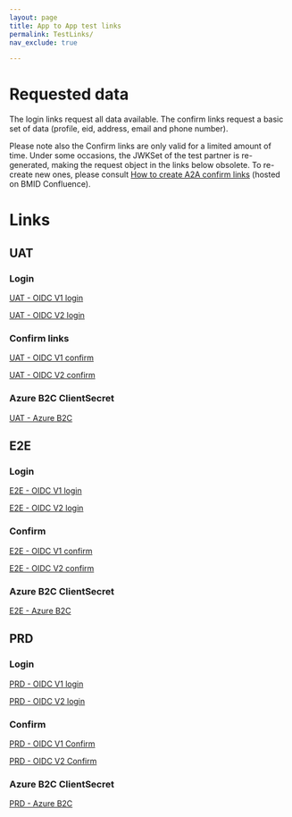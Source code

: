 ```yaml
---
layout: page
title: App to App test links
permalink: TestLinks/
nav_exclude: true

---
```


# Requested data

The login links request all data available.
The confirm links request a basic set of data (profile, eid, address, email and phone number).

Please note also the Confirm links are only valid for a limited amount of time. Under some occasions, the JWKSet of the test partner is re-generated, making the request object in the links below obsolete. To re-create new ones, please consult <a href="https://confluence.belgianmobileid.be/display/ITSME/How+to+create+A2A+Confirm+links" target="blank">How to create A2A confirm links</a> (hosted on BMID Confluence).

# Links

## UAT

### Login
<a href="https://uatmerchant.itsme.be%2Foidc%2Fauthorization%3Fredirect_uri%3Dhttps%253A%252F%252Fcore-emulators-ssl.default-clu01.mgmt.belgianmobileid.be%252Fopenidclient%252Fuat_OIDC_TEST1%252Fauthz_cb%26response_type%3Dcode%26client_id%3DOIDC_TEST1%26scope%3Dopenid%2Bservice%253AOIDC_TEST1_LOGIN%2Bprofile%2Bphone%2Bemail%2Baddress%2Beid%26state%3Danystate%26nonce%3Danonce%26prompt%3Dlogin%2Bconsent%26max_age%3D1%26claims%3D%7B%2522userinfo%2522%3A%7B%2522tag%3Asixdots.be%2C2020-03%3Aclaim_birthdate_as_string%2522%3Anull%2C%2522tag%3Asixdots.be%2C2016-06%3Aclaim_nationality%2522%3Anull%2C%2522tag%3Asixdots.be%2C2016-06%3Aclaim_eid%2522%3Anull%2C%2522tag%3Asixdots.be%2C2016-06%3Aclaim_city_of_birth%2522%3Anull%2C%2522tag%3Asixdots.be%2C2016-06%3Aclaim_country_of_birth%2522%3Anull%2C%2522tag%3Asixdots.be%2C2017-05%3Aclaim_device%2522%3Anull%2C%2522tag%3Asixdots.be%2C2017-05%3Aclaim_transaction_info%2522%3Anull%2C%2522tag%3Asixdots.be%2C2017-05%3Aclaim_photo%2522%3Anull%7D%7D" target="blank">UAT - OIDC V1 login</a>
      
<a href="https://Fidp.uat.itsme.services%2Fv2%2Fauthorization%3Fresponse_type%3Dcode%26client_id%3DOIDC_TEST1%26redirect_uri%3Dhttps%253A%252F%252Fcore-emulators-ssl.default-clu01.mgmt.belgianmobileid.be%252Fopenidclient%252Fuat_OIDC_TEST1_I18N%252Fauthz_cb_withPicture%26scope%3Dopenid%2Bservice%253AOIDC_TEST1_LOGIN_I18N%2Bprofile%2Bphone%2Bemail%2Baddress%2Beid%26state%3Danystate%26nonce%3Danonce%26prompt%3Dlogin%26max_age%3D1%26claims%3D%7B%2522userinfo%2522%3A%7B%2522http%3A%2F%2Fitsme.services%2Fv2%2Fclaim%2FBENationalNumber%2522%3Anull%2C%20%2522http%3A%2F%2Fitsme.services%2Fv2%2Fclaim%2Fclaim_citizenship%2522%3Anull%2C%2522http%3A%2F%2Fitsme.services%2Fv2%2Fclaim%2Fplace_of_birth%2522%3Anull%2C%2522http%3A%2F%2Fitsme.services%2Fv2%2Fclaim%2Fphysical_person_photo%2522%3Anull%2C%2522http%3A%2F%2Fitsme.services%2Fv2%2Fclaim%2Fbirthdate_as_string%2522%3Anull%2C%2522http%3A%2F%2Fitsme.services%2Fv2%2Fclaim%2Fclaim_device%2522%3Anull%2C%2522http%3A%2F%2Fitsme.services%2Fv2%2Fclaim%2Ftransaction_info%2522%3Anull%2C%2522http%3A%2F%2Fitsme.services%2Fv2%2Fclaim%2FvalidityFrom%2522%3Anull%2C%2522http%3A%2F%2Fitsme.services%2Fv2%2Fclaim%2FvalidityTo%2522%3Anull%2C%2522http%3A%2F%2Fitsme.services%2Fv2%2Fclaim%2FIDDocumentSN%2522%3Anull%2C%2522http%3A%2F%2Fitsme.services%2Fv2%2Fclaim%2FIDDocumentType%2522%3Anull%2C%2522http%3A%2F%2Fitsme.services%2Fv2%2Fclaim%2Fclaim_luxtrust_ssn%2522%3Anull%2C%2522http%3A%2F%2Fitsme.services%2Fv2%2Fclaim%2FBENationalNumber%2522%3Anull%2C%2522http%3A%2F%2Fitsme.services%2Fv2%2Fclaim%2Fclaim_nl_bsn%2522%3Anull%7D%7D" target="blank">UAT - OIDC V2 login</a>

### Confirm links
<a href="https://uatmerchant.itsme.be/oidc/authorization?response_type=code&client_id=OIDC_TEST1&redirect_uri=https%3A%2F%2Fcore-emulators-ssl.default-clu01.mgmt.belgianmobileid.be%2Fopenidclient%2Fuat_OIDC_TEST1%2Fauthz_cb&scope=openid+service%3AOIDC_TEST1_APPROVAL+profile+phone+email+address+eid&state=anystate&nonce=anonce&prompt=login+consent&max_age=1&claims=%7B%22userinfo%22%3A%7B%22name%22%3A%7B%22essential%22%3Atrue%7D%7D%7D&request_uri=https://belgianmobileid.github.io:443/slate/RequestObject_UAT_OIDCv1.json" target="blank">UAT - OIDC V1 confirm</a>

<a href="https://idp.uat.itsme.services/v2/authorization?response_type=code&client_id=OIDC_TEST1&redirect_uri=https%3A%2F%2Fcore-emulators-ssl.default-clu01.mgmt.belgianmobileid.be%2Fopenidclient%2Fuat_OIDC_TEST1_I18N%2Fauthz_cb_withPicture&scope=openid+service%3AOIDC_TEST1_APPROVAL_I18N+profile+phone+email+address+eid&state=anystate&nonce=anonce&prompt=login+consent&max_age=1&claims=%7B%22userinfo%22%3A%7B%22name%22%3A%7B%22essential%22%3Atrue%7D%7D%7D&request_uri=https://belgianmobileid.github.io:443/slate/RequestObject_UAT_OIDCv2.json" target="blank">UAT - OIDC V2 confirm</a>

### Azure B2C ClientSecret

<a href="https://itsmedigitalidb2cuat.b2clogin.com/itsmedigitalidb2cuat.onmicrosoft.com/oauth2/v2.0/authorize?p=B2C_1_itsme_test&client_id=97c86891-c64f-41e6-aeb5-fa73b6805959&nonce=defaultNonce&redirect_uri=https%3A%2F%2Fjwt.ms&scope=openid&response_type=id_token&prompt=login" target="blank">UAT - Azure B2C</a>

    
## E2E

### Login

<a href="https://e2emerchant.itsme.be/oidc/authorization?redirect_uri=https%3A%2F%2Fcore-emulators-ssl.default-clu01.mgmt.belgianmobileid.be%2Fopenidclient%2Fe2e_OIDC_TEST1%2Fauthz_cb&response_type=code&client_id=OIDC_TEST1&scope=openid+service%3AOIDC_TEST1_LOGIN+profile+phone+email+address+eid&state=anystate&nonce=anonce&prompt=login+consent&max_age=1%26claims%3D%7B%2522userinfo%2522%3A%7B%2522tag%3Asixdots.be%2C2020-03%3Aclaim_birthdate_as_string%2522%3Anull%2C%2522tag%3Asixdots.be%2C2016-06%3Aclaim_nationality%2522%3Anull%2C%2522tag%3Asixdots.be%2C2016-06%3Aclaim_eid%2522%3Anull%2C%2522tag%3Asixdots.be%2C2016-06%3Aclaim_city_of_birth%2522%3Anull%2C%2522tag%3Asixdots.be%2C2016-06%3Aclaim_country_of_birth%2522%3Anull%2C%2522tag%3Asixdots.be%2C2017-05%3Aclaim_device%2522%3Anull%2C%2522tag%3Asixdots.be%2C2017-05%3Aclaim_transaction_info%2522%3Anull%2C%2522tag%3Asixdots.be%2C2017-05%3Aclaim_photo%2522%3Anull%7D%7D" target="blank">E2E - OIDC V1 login</a>

<a href="https://idp.e2e.itsme.services/v2/authorization%3Fresponse_type%3Dcode%26client_id%3DOIDC_TEST1%26redirect_uri%3Dhttps%253A%252F%252Fcore-emulators-ssl.default-clu01.mgmt.belgianmobileid.be%252Fopenidclient%252Fe2e_OIDC_TEST1_I18N%252Fauthz_cb_withPicture%26scope%3Dopenid%2Bservice%253AOIDC_TEST1_LOGIN_I18N%2Bprofile%2Bphone%2Bemail%2Baddress%2Beid%26state%3Danystate%26nonce%3Danonce%26prompt%3Dlogin%2Bconsent%26max_age%3D1%26claims%3D%7B%2522userinfo%2522%3A%7B%2522http%3A%2F%2Fitsme.services%2Fv2%2Fclaim%2FBENationalNumber%2522%3Anull%2C%20%2522http%3A%2F%2Fitsme.services%2Fv2%2Fclaim%2Fclaim_citizenship%2522%3Anull%2C%2522http%3A%2F%2Fitsme.services%2Fv2%2Fclaim%2Fplace_of_birth%2522%3Anull%2C%2522http%3A%2F%2Fitsme.services%2Fv2%2Fclaim%2Fphysical_person_photo%2522%3Anull%2C%2522http%3A%2F%2Fitsme.services%2Fv2%2Fclaim%2Fbirthdate_as_string%2522%3Anull%2C%2522http%3A%2F%2Fitsme.services%2Fv2%2Fclaim%2Fclaim_device%2522%3Anull%2C%2522http%3A%2F%2Fitsme.services%2Fv2%2Fclaim%2Ftransaction_info%2522%3Anull%2C%2522http%3A%2F%2Fitsme.services%2Fv2%2Fclaim%2FvalidityFrom%2522%3Anull%2C%2522http%3A%2F%2Fitsme.services%2Fv2%2Fclaim%2FvalidityTo%2522%3Anull%2C%2522http%3A%2F%2Fitsme.services%2Fv2%2Fclaim%2FIDDocumentSN%2522%3Anull%2C%2522http%3A%2F%2Fitsme.services%2Fv2%2Fclaim%2FIDDocumentType%2522%3Anull%2C%2522http%3A%2F%2Fitsme.services%2Fv2%2Fclaim%2Fclaim_luxtrust_ssn%2522%3Anull%2C%2522http%3A%2F%2Fitsme.services%2Fv2%2Fclaim%2FBENationalNumber%2522%3Anull%2C%2522http%3A%2F%2Fitsme.services%2Fv2%2Fclaim%2Fclaim_nl_bsn%2522%3Anull%7D%7D" target="blank">E2E - OIDC V2 login</a>
      
### Confirm

<a href="https://e2emerchant.itsme.be/oidc/authorization?response_type=code&client_id=OIDC_TEST1&redirect_uri=https%3A%2F%2Fcore-emulators-ssl.default-clu01.mgmt.belgianmobileid.be%2Fopenidclient%2Fe2e_OIDC_TEST1%2Fauthz_cb&scope=openid+service%3AOIDC_TEST1_APPROVAL+profile+phone+email+address+eid&state=anystate&nonce=anonce&prompt=login+consent&max_age=1&claims=%7B%22userinfo%22%3A%7B%22name%22%3A%7B%22essential%22%3Atrue%7D%7D%7D&request_uri=https://belgianmobileid.github.io:443/slate/RequestObject_E2E_OIDCv1.json" target="blank">E2E - OIDC V1 confirm</a>

<a href="https://idp.e2e.itsme.services/v2/authorization?response_type=code&client_id=OIDC_TEST1&redirect_uri=https%3A%2F%2Fcore-emulators-ssl.default-clu01.mgmt.belgianmobileid.be%2Fopenidclient%2Fe2e_OIDC_TEST1_I18N%2Fauthz_cb_withPicture&scope=openid+service%3AOIDC_TEST1_APPROVAL_I18N+profile+phone+email+address+eid&state=anystate&nonce=anonce&prompt=login+consent&max_age=1&claims=%7B%22userinfo%22%3A%7B%22name%22%3A%7B%22essential%22%3Atrue%7D%7D%7D&request_uri=https://belgianmobileid.github.io:443/slate/RequestObject_E2E_OIDCv2.json" target="blank">E2E - OIDC V2 confirm</a>

### Azure B2C ClientSecret

<a href="https://itsmedigitalidb2ce2e.b2clogin.com/itsmedigitalidb2ce2e.onmicrosoft.com/oauth2/v2.0/authorize?p=B2C_1_itsme_userflow&client_id=e3ed773e-b123-46a3-86ba-721c37a7850d&nonce=defaultNonce&redirect_uri=https%3A%2F%2Fjwt.ms&scope=openid&response_type=id_token&prompt=login" target="blank">E2E - Azure B2C</a>

## PRD

### Login

<a href="https://merchant.itsme.be/oidc/authorization?redirect_uri=https%3A%2F%2Fcore-emulators-ssl.default-clu01.mgmt.belgianmobileid.be%2Fopenidclient%2Fprod_OIDC_TEST1%2Fauthz_cb&response_type=code&client_id=OIDC_TEST1&scope=openid+service%3AOIDC_TEST1_LOGIN+profile+eid+phone+email+address&state=anystate&nonce=anonce&prompt=login&max_age=1%26claims%3D%7B%2522userinfo%2522%3A%7B%2522tag%3Asixdots.be%2C2020-03%3Aclaim_birthdate_as_string%2522%3Anull%2C%2522tag%3Asixdots.be%2C2016-06%3Aclaim_nationality%2522%3Anull%2C%2522tag%3Asixdots.be%2C2016-06%3Aclaim_eid%2522%3Anull%2C%2522tag%3Asixdots.be%2C2016-06%3Aclaim_city_of_birth%2522%3Anull%2C%2522tag%3Asixdots.be%2C2016-06%3Aclaim_country_of_birth%2522%3Anull%2C%2522tag%3Asixdots.be%2C2017-05%3Aclaim_device%2522%3Anull%2C%2522tag%3Asixdots.be%2C2017-05%3Aclaim_transaction_info%2522%3Anull%2C%2522tag%3Asixdots.be%2C2017-05%3Aclaim_photo%2522%3Anull%7D%7D" target="blank">PRD - OIDC V1 login</a>
      
<a href="https://idp.prd.itsme.services%2Fv2%2Fauthorization%3Fresponse_type%3Dcode%26client_id%3DOIDC_TEST1%26redirect_uri%3Dhttps%253A%252F%252Fcore-emulators-ssl.default-clu01.mgmt.belgianmobileid.be%252Fopenidclient%252Fprod_OIDC_TEST1_I18N%252Fauthz_cb_withPicture%26scope%3Dopenid%2Bservice%253AOIDC_TEST1_LOGIN_I18N%2Bprofile%2Beid%2Bphone%2Bemail%2Baddress%26state%3Danystate%26nonce%3Danonce%26prompt%3Dlogin%26max_age%3D1%26claims%3D%7B%2522userinfo%2522%3A%7B%2522http%3A%2F%2Fitsme.services%2Fv2%2Fclaim%2FBENationalNumber%2522%3Anull%2C%20%2522http%3A%2F%2Fitsme.services%2Fv2%2Fclaim%2Fclaim_citizenship%2522%3Anull%2C%2522http%3A%2F%2Fitsme.services%2Fv2%2Fclaim%2Fplace_of_birth%2522%3Anull%2C%2522http%3A%2F%2Fitsme.services%2Fv2%2Fclaim%2Fphysical_person_photo%2522%3Anull%2C%2522http%3A%2F%2Fitsme.services%2Fv2%2Fclaim%2Fbirthdate_as_string%2522%3Anull%2C%2522http%3A%2F%2Fitsme.services%2Fv2%2Fclaim%2Fclaim_device%2522%3Anull%2C%2522http%3A%2F%2Fitsme.services%2Fv2%2Fclaim%2Ftransaction_info%2522%3Anull%2C%2522http%3A%2F%2Fitsme.services%2Fv2%2Fclaim%2FvalidityFrom%2522%3Anull%2C%2522http%3A%2F%2Fitsme.services%2Fv2%2Fclaim%2FvalidityTo%2522%3Anull%2C%2522http%3A%2F%2Fitsme.services%2Fv2%2Fclaim%2FIDDocumentSN%2522%3Anull%2C%2522http%3A%2F%2Fitsme.services%2Fv2%2Fclaim%2FIDDocumentType%2522%3Anull%2C%2522http%3A%2F%2Fitsme.services%2Fv2%2Fclaim%2Fclaim_luxtrust_ssn%2522%3Anull%2C%2522http%3A%2F%2Fitsme.services%2Fv2%2Fclaim%2FBENationalNumber%2522%3Anull%2C%2522http%3A%2F%2Fitsme.services%2Fv2%2Fclaim%2Fclaim_nl_bsn%2522%3Anull%7D%7D" target="blank">PRD - OIDC V2 login</a>

### Confirm

<a href="https://merchant.itsme.be/oidc/authorization?response_type=code&client_id=OIDC_TEST1&redirect_uri=https%3A%2F%2Fcore-emulators-ssl.default-clu01.mgmt.belgianmobileid.be%2Fopenidclient%2Fprod_OIDC_TEST1%2Fauthz_cb&scope=openid+service%3AOIDC_TEST1_APPROVAL+profile+phone+email+address+eid&state=anystate&nonce=anonce&prompt=login+consent&max_age=1&claims=%7B%22userinfo%22%3A%7B%22name%22%3A%7B%22essential%22%3Atrue%7D%7D%7D&request_uri=https://belgianmobileid.github.io:443/slate/RequestObject_PRD_OIDCv1.json" target="blank">PRD - OIDC V1 Confirm</a>

<a href="https://idp.prd.itsme.services/v2/authorization?response_type=code&client_id=OIDC_TEST1&redirect_uri=https%3A%2F%2Fcore-emulators-ssl.default-clu01.mgmt.belgianmobileid.be%2Fopenidclient%2Fprod_OIDC_TEST1_I18N%2Fauthz_cb_withPicture&scope=openid+service%3AOIDC_TEST1_APPROVAL_I18N+profile+phone+email+address+eid&state=anystate&nonce=anonce&prompt=login+consent&max_age=1&claims=%7B%22userinfo%22%3A%7B%22name%22%3A%7B%22essential%22%3Atrue%7D%7D%7D&request_uri=https://belgianmobileid.github.io:443/slate/RequestObject_PRD_OIDCv2.json" target="blank">PRD - OIDC V2 Confirm</a>

### Azure B2C ClientSecret

<a href="https://itsmedigitalidb2cprd.b2clogin.com/itsmedigitalidb2cprd.onmicrosoft.com/oauth2/v2.0/authorize?p=B2C_1_itsme_prd&client_id=16addb8f-1d28-476c-b2f5-f65a8ff660fe&nonce=defaultNonce&redirect_uri=https%3A%2F%2Fjwt.ms%2F&scope=openid&response_type=id_token&prompt=login" target="blank">PRD - Azure B2C</a>
